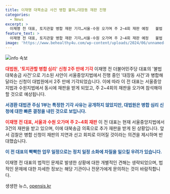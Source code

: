 ```yaml
---
title: 이재명 대북송금 사건 병합 불허…대장동 재판 진행
categories:
  - News
excerpt: >
  이재명 전 대표, 토지관할 병합 재판 기각…서울·수원 오가며 주 2~4회 재판 예정   불법 대북송금 사건으로 기소된 이재명 전 더불어민주당 대표가 대장동 사건과의 병합을 신청했으나 대법원이 기각했다. 이에 서울중앙지법과 수원지법에서 주 2~4회 재판 받게 되어 정치 일정에 차질이 예상된다. 지금도 이미 일주일에 2~3회 서울중앙지법에 출석 중인 이 전 대표는 추가적으로 위증교사, 공직선거법 위반 등 3건의 재판을 받고 있다. 이에 대한 대법원의 결정은 빡빡한 업무 일정을 소화하는 데 차질을 빚을 것으로 전망된다.
feature_text: >
  이재명 전 대표, 토지관할 병합 재판 기각…서울·수원 오가며 주 2~4회 재판 예정   불법 대북송금 사건으로 기소된 이재명 전 더불어민주당 대표가 대장동 사건과의 병합을 신청했으나 대법원이 기각했다. 이에 서울중앙지법과 수원지법에서 주 2~4회 재판 받게 되어 정치 일정에 차질이 예상된다. 지금도 이미 일주일에 2~3회 서울중앙지법에 출석 중인 이 전 대표는 추가적으로 위증교사, 공직선거법 위반 등 3건의 재판을 받고 있다. 이에 대한 대법원의 결정은 빡빡한 업무 일정을 소화하는 데 차질을 빚을 것으로 전망된다.
image: 'https://www.behealthy4u.com/wp-content/uploads/2024/06/unnamed-file.png'
---
```


<p><img src="https://www.behealthy4u.com/wp-content/uploads/2024/06/unnamed-file.png" alt="info 속보" /></p>

<p><b><span style="color: #ee2323;">대법원, '토지관할 병합 심리' 신청 2주 만에 기각</span></b>
이재명 전 더불어민주당 대표의 '불법 대북송금 사건'으로 기소된 사안이 서울중앙지법에서 진행 중인 '대장동 사건'과 병합해 달라는 신청이 대법원에서 2주 만에 기각되었습니다. 이에 따라 이 전 대표는 서울중앙지법과 수원지법에서 동시에 재판을 받게 되었고, 주 2~4회의 재판을 오가며 참석해야 할 것으로 예상됩니다.</p>

<p><b><span style="color: #1a5490;">서경환 대법관 주심 1부는 특정한 기각 사유는 공개하지 않았지만, 대법원은 병합 심리 신청에 대한 빠른 결정을 내린 것으로 보입니다.</span></b></p>

<p><b><span style="color: #ee2323;">이재명 전 대표, 서울과 수원 오가며 주 2~4회 재판</span></b>
이 전 대표는 현재 서울중앙지법에서 3건의 재판을 받고 있으며, 이에 대북송금 의혹으로 추가 재판을 받게 된 상황입니다. 앞서 검찰은 병합 신청이 재판의 지연과 선고 회피로 이어질 것이라는 의견을 제시하며 반대했습니다.</p>

<p><b><span style="color: #1a5490;">이 전 대표의 빡빡한 업무 일정으로는 정치 일정 소화에 차질을 일으킬 우려가 있습니다.</span></b></p>

<p>이재명 전 대표의 법적인 문제로 발생한 상황에 대한 개별적인 견해는 생략되었으며, 법적인 문제에 대한 자세한 정보는 해당 기관이나 전문가에게 문의하는 것이 바람직합니다.</p>
생생한 뉴스, <a href="https://opensis.kr" rel="dofollow">opensis.kr</a>



